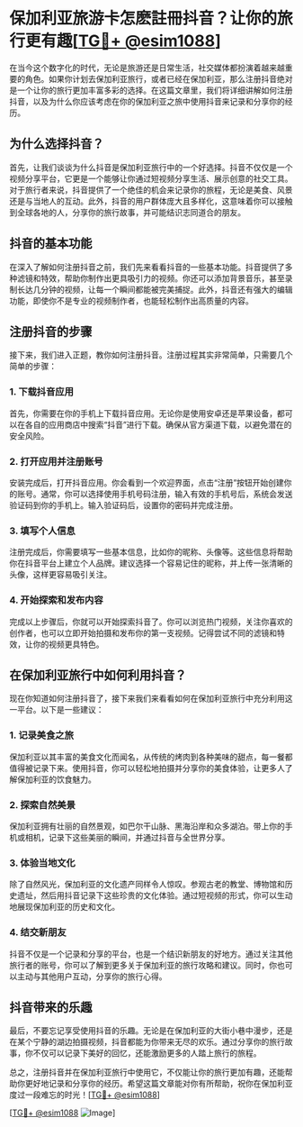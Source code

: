 # 保加利亚旅游卡怎麽註冊抖音？让你的旅行更有趣[[TG💪+ @esim1088](https://t.me/s/esim1088)]

在当今这个数字化的时代，无论是旅游还是日常生活，社交媒体都扮演着越来越重要的角色。如果你计划去保加利亚旅行，或者已经在保加利亚，那么注册抖音绝对是一个让你的旅行更加丰富多彩的选择。在这篇文章里，我们将详细讲解如何注册抖音，以及为什么你应该考虑在你的保加利亚之旅中使用抖音来记录和分享你的经历。

## 为什么选择抖音？

首先，让我们谈谈为什么抖音是保加利亚旅行中的一个好选择。抖音不仅仅是一个视频分享平台，它更是一个能够让你通过短视频分享生活、展示创意的社交工具。对于旅行者来说，抖音提供了一个绝佳的机会来记录你的旅程，无论是美食、风景还是与当地人的互动。此外，抖音的用户群体庞大且多样化，这意味着你可以接触到全球各地的人，分享你的旅行故事，并可能结识志同道合的朋友。

## 抖音的基本功能

在深入了解如何注册抖音之前，我们先来看看抖音的一些基本功能。抖音提供了多种滤镜和特效，帮助你制作出更具吸引力的视频。你还可以添加背景音乐，甚至录制长达几分钟的视频，让每一个瞬间都能被完美捕捉。此外，抖音还有强大的编辑功能，即使你不是专业的视频制作者，也能轻松制作出高质量的内容。

## 注册抖音的步骤

接下来，我们进入正题，教你如何注册抖音。注册过程其实非常简单，只需要几个简单的步骤：

### 1. 下载抖音应用

首先，你需要在你的手机上下载抖音应用。无论你是使用安卓还是苹果设备，都可以在各自的应用商店中搜索“抖音”进行下载。确保从官方渠道下载，以避免潜在的安全风险。

### 2. 打开应用并注册账号

安装完成后，打开抖音应用。你会看到一个欢迎界面，点击“注册”按钮开始创建你的账号。通常，你可以选择使用手机号码注册，输入有效的手机号后，系统会发送验证码到你的手机上。输入验证码后，设置你的密码并完成注册。

### 3. 填写个人信息

注册完成后，你需要填写一些基本信息，比如你的昵称、头像等。这些信息将帮助你在抖音平台上建立个人品牌。建议选择一个容易记住的昵称，并上传一张清晰的头像，这样更容易吸引关注。

### 4. 开始探索和发布内容

完成以上步骤后，你就可以开始探索抖音了。你可以浏览热门视频，关注你喜欢的创作者，也可以立即开始拍摄和发布你的第一支视频。记得尝试不同的滤镜和特效，让你的视频更具特色。

## 在保加利亚旅行中如何利用抖音？

现在你知道如何注册抖音了，接下来我们来看看如何在保加利亚旅行中充分利用这一平台。以下是一些建议：

### 1. 记录美食之旅

保加利亚以其丰富的美食文化而闻名，从传统的烤肉到各种美味的甜点，每一餐都值得被记录下来。使用抖音，你可以轻松地拍摄并分享你的美食体验，让更多人了解保加利亚的饮食魅力。

### 2. 探索自然美景

保加利亚拥有壮丽的自然景观，如巴尔干山脉、黑海沿岸和众多湖泊。带上你的手机或相机，记录下这些美丽的瞬间，并通过抖音与全世界分享。

### 3. 体验当地文化

除了自然风光，保加利亚的文化遗产同样令人惊叹。参观古老的教堂、博物馆和历史遗址，然后用抖音记录下这些珍贵的文化体验。通过短视频的形式，你可以生动地展现保加利亚的历史和文化。

### 4. 结交新朋友

抖音不仅是一个记录和分享的平台，也是一个结识新朋友的好地方。通过关注其他旅行者的账号，你可以了解到更多关于保加利亚的旅行攻略和建议。同时，你也可以主动与其他用户互动，分享你的旅行心得。

## 抖音带来的乐趣

最后，不要忘记享受使用抖音的乐趣。无论是在保加利亚的大街小巷中漫步，还是在某个宁静的湖边拍摄视频，抖音都能为你带来无尽的欢乐。通过分享你的旅行故事，你不仅可以记录下美好的回忆，还能激励更多的人踏上旅行的旅程。

总之，注册抖音并在保加利亚旅行中使用它，不仅能让你的旅行更加有趣，还能帮助你更好地记录和分享你的经历。希望这篇文章能对你有所帮助，祝你在保加利亚度过一段难忘的时光！[[TG💪+ @esim1088](https://t.me/s/esim1088)]

[[TG💪+ @esim1088](https://t.me/s/esim1088) ![Image](https://i.postimg.cc/4NQfJmqS/Snipaste-2025-05-13-00-14-12.png)]